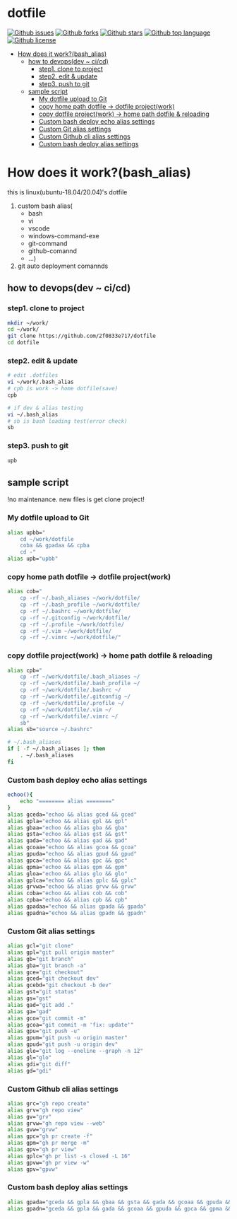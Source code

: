 # dotfile

<!-- # Badges -->

[![Github issues](https://img.shields.io/github/issues/2f0833e717/manual)](https://github.com/2f0833e717/manual/issues)
[![Github forks](https://img.shields.io/github/forks/2f0833e717/manual)](https://github.com/2f0833e717/manual/network/members)
[![Github stars](https://img.shields.io/github/stars/2f0833e717/manual)](https://github.com/2f0833e717/manual/stargazers)
[![Github top language](https://img.shields.io/github/languages/top/2f0833e717/manual)](https://github.com/2f0833e717/manual/)
[![Github license](https://img.shields.io/github/license/2f0833e717/manual)](https://github.com/2f0833e717/manual/)

<!-- START doctoc generated TOC please keep comment here to allow auto update -->
<!-- DON'T EDIT THIS SECTION, INSTEAD RE-RUN doctoc TO UPDATE -->

- [How does it work?(bash_alias)](#how-does-it-workbash_alias)
  - [how to devops(dev ~ ci/cd)](#how-to-devopsdev--cicd)
    - [step1. clone to project](#step1-clone-to-project)
    - [step2. edit & update](#step2-edit--update)
    - [step3. push to git](#step3-push-to-git)
  - [sample script](#sample-script)
    - [My dotfile upload to Git](#my-dotfile-upload-to-git)
    - [copy home path dotfile -> dotfile project(work)](#copy-home-path-dotfile---dotfile-projectwork)
    - [copy dotfile project(work) -> home path dotfile & reloading](#copy-dotfile-projectwork---home-path-dotfile--reloading)
    - [Custom bash deploy echo alias settings](#custom-bash-deploy-echo-alias-settings)
    - [Custom Git alias settings](#custom-git-alias-settings)
    - [Custom Github cli alias settings](#custom-github-cli-alias-settings)
    - [Custom bash deploy alias settings](#custom-bash-deploy-alias-settings)

<!-- END doctoc generated TOC please keep comment here to allow auto update -->

# How does it work?(bash_alias)
this is linux(ubuntu-18.04/20.04)'s dotfile

1. custom bash alias(
    * bash
    * vi
    * vscode
    * windows-command-exe
    * git-command
    * github-comannd
    * ...)
2. git auto deployment comannds 

## how to devops(dev ~ ci/cd)

### step1. clone to project
```bash
mkdir ~/work/
cd ~/work/
git clone https://github.com/2f0833e717/dotfile
cd dotfile
```

### step2. edit & update
```bash
# edit .dotfiles
vi ~/work/.bash_alias
# cpb is work -> home dotfile(save)
cpb

# if dev & alias testing
vi ~/.bash_alias
# sb is bash loading test(error check)
sb
```

### step3. push to git
```bash
upb
```


## sample script
!no maintenance. new files is get clone project!

### My dotfile upload to Git
```bash
alias upbb="
	cd ~/work/dotfile
	coba && gpadaa && cpba
	cd -"
alias upb="upbb"
```

### copy home path dotfile -> dotfile project(work)
```bash
alias cob="
	cp -rf ~/.bash_aliases ~/work/dotfile/
	cp -rf ~/.bash_profile ~/work/dotfile/
	cp -rf ~/.bashrc ~/work/dotfile/
	cp -rf ~/.gitconfig ~/work/dotfile/
	cp -rf ~/.profile ~/work/dotfile/
	cp -rf ~/.vim ~/work/dotfile/
	cp -rf ~/.vimrc ~/work/dotfile/"
```

### copy dotfile project(work) -> home path dotfile & reloading
```bash
alias cpb="
	cp -rf ~/work/dotfile/.bash_aliases ~/
	cp -rf ~/work/dotfile/.bash_profile ~/
	cp -rf ~/work/dotfile/.bashrc ~/
	cp -rf ~/work/dotfile/.gitconfig ~/
	cp -rf ~/work/dotfile/.profile ~/
	cp -rf ~/work/dotfile/.vim ~/
	cp -rf ~/work/dotfile/.vimrc ~/
	sb"
alias sb="source ~/.bashrc"
```

```bash
# ~/.bash_aliases
if [ -f ~/.bash_aliases ]; then
    . ~/.bash_aliases
fi
```

### Custom bash deploy echo alias settings
```bash
echoo(){
	echo "======== alias ========"
}
alias gceda="echoo && alias gced && gced"
alias gpla="echoo && alias gpl && gpl"
alias gbaa="echoo && alias gba && gba"
alias gsta="echoo && alias gst && gst"
alias gada="echoo && alias gad && gad"
alias gcoaa="echoo && alias gcoa && gcoa"
alias gpuda="echoo && alias gpud && gpud"
alias gpca="echoo && alias gpc && gpc"
alias gpma="echoo && alias gpm && gpm"
alias gloa="echoo && alias glo && glo"
alias gplca="echoo && alias gplc && gplc"
alias grvwa="echoo && alias grvw && grvw"
alias coba="echoo && alias cob && cob"
alias cpba="echoo && alias cpb && cpb"
alias gpadaa="echoo && alias gpada && gpada"
alias gpadna="echoo && alias gpadn && gpadn"
```

### Custom Git alias settings
```bash
alias gcl="git clone"
alias gpl="git pull origin master"
alias gb="git branch"
alias gba="git branch -a"
alias gce="git checkout"
alias gced="git checkout dev"
alias gcebd="git checkout -b dev"
alias gst="git status"
alias gs="gst"
alias gad="git add ."
alias ga="gad"
alias gco="git commit -m"
alias gcoa="git commit -m 'fix: update'"
alias gpu="git push -u"
alias gpum="git push -u origin master"
alias gpud="git push -u origin dev"
alias glo="git log --oneline --graph -n 12"
alias gl="glo"
alias gdi="git diff"
alias gd="gdi"
```

### Custom Github cli alias settings
```bash
alias grc="gh repo create"
alias grv="gh repo view"
alias gv="grv"
alias grvw="gh repo view --web"
alias gvw="grvw"
alias gpc="gh pr create -f"
alias gpm="gh pr merge -m"
alias gpv="gh pr view"
alias gplc="gh pr list -s closed -L 16"
alias gpvw="gh pr view -w"
alias gpv="gpvw"
```

### Custom bash deploy alias settings
```bash
alias gpada="gceda && gpla && gbaa && gsta && gada && gcoaa && gpuda && gpca && gpma && gpla && gloa && gplca && grvwa"
alias gpadn="gceda && gpla && gada && gcoaa && gpuda && gpca && gpma && gpla"
```



